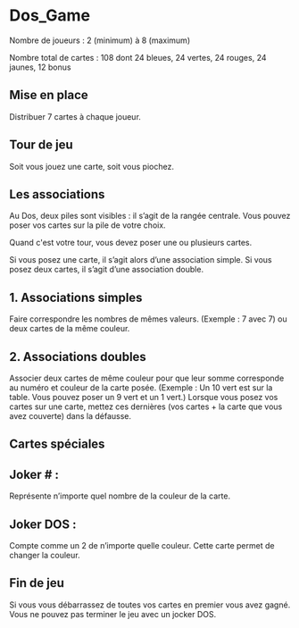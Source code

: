 # Dos_Game

Nombre de joueurs : 2 (minimum) à 8 (maximum)

Nombre total de cartes : 108 dont 24 bleues, 24 vertes, 24 rouges, 24 jaunes, 12 bonus

## Mise en place

Distribuer 7 cartes à chaque joueur.

## Tour de jeu

Soit vous jouez une carte, soit vous piochez.

## Les associations

Au Dos, deux piles sont visibles : il s’agit de la rangée centrale. Vous pouvez poser vos cartes sur la pile de votre choix. 

Quand c'est votre tour, vous devez poser une ou plusieurs cartes.

Si vous posez une carte, il s’agit alors d’une association simple.
Si vous posez deux cartes, il s’agit d’une association double.

## 1. Associations simples 
Faire correspondre les nombres de mêmes valeurs. (Exemple : 7 avec 7) ou deux cartes de la même couleur.

## 2. Associations doubles 
Associer deux cartes de même couleur pour que leur somme corresponde au numéro et couleur de la carte posée. (Exemple :  Un 10 vert est sur la table. Vous pouvez poser un 9 vert et un 1 vert.)
Lorsque vous posez vos cartes sur une carte, mettez ces dernières (vos cartes + la carte que vous avez couverte) dans la défausse.

## Cartes spéciales

## Joker # : 
Représente n’importe quel nombre de la couleur de la carte. 

## Joker DOS : 
Compte comme un 2 de n’importe quelle couleur. Cette carte permet de changer la couleur.

## Fin de jeu 
Si vous vous débarrassez de toutes vos cartes en premier vous avez gagné. Vous ne pouvez pas terminer le jeu avec un jocker DOS.

